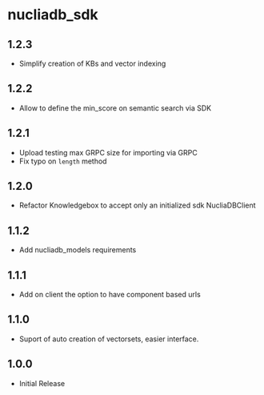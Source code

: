 # nucliadb_sdk

## 1.2.3

- Simplify creation of KBs and vector indexing

## 1.2.2

- Allow to define the min_score on semantic search via SDK

## 1.2.1

- Upload testing max GRPC size for importing via GRPC
- Fix typo on `length` method

## 1.2.0

- Refactor Knowledgebox to accept only an initialized sdk NucliaDBClient

## 1.1.2

- Add nucliadb_models requirements

## 1.1.1

- Add on client the option to have component based urls

## 1.1.0

- Suport of auto creation of vectorsets, easier interface.

## 1.0.0

- Initial Release
